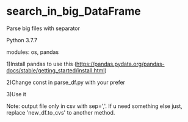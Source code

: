 # search_in_big_DataFrame
Parse big files with separator

Python 3.7.7


modules: os, pandas


1)Install pandas to use this (https://pandas.pydata.org/pandas-docs/stable/getting_started/install.html)

2)Change const in parse_df.py with your prefer

3)Use it


Note: output file only in csv with sep=','. If u need something else just, replace 'new_df.to_cvs' to another method.
